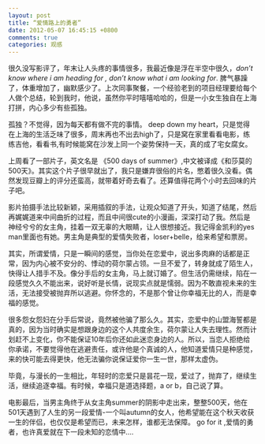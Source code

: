 ```yaml
---
layout: post
title: “爱情路上的勇者”
date: 2012-05-07 16:45:15 +0800
comments: true
categories: 观感
---
```


很久没写影评了，年末让人头疼的事情很多，我最近像是浮在半空中很久，*don’t know where i am heading for , don’t know what i am looking for*. 脾气暴躁了，体重增加了，幽默感少了。上次同事聚餐，一个经验老到的项目经理要给每个人做个总结，轮到我时，他说，虽然你平时嘻嘻哈哈的，但是一小女生独自在上海打拼，内心多少有些孤独。  
  

孤独？不觉得，因为每天都有做不完的事情。 deep down my heart，只是觉得在上海的生活乏味了很多，周末再也不出去high了，只是窝在家里看看电影，练练吉他，看看书,有时候能窝在沙发上同一个姿势保持一天，真的成了宅女腐女。  
  
上周看了一部片子，英文名是 《500 days of summer》,中文被译成《和莎莫的500天》。其实这个片子很早就出了，我只是嫌弃很俗的片名，憋着很久没看。偶然发现豆瓣上的评分还蛮高，就带着好奇去看了。还算值得花两个小时去回味的片子吧。  
  

影片拍摄手法比较新颖，采用插叙的手法，让观众知道了开头，知道了结尾，然后再娓娓道来中间曲折的过程，而且中间很cute的小漫画，深深打动了我。然后是神经兮兮的女主角，挂着一双无辜的大眼睛，让人很想接近。我记得金凯利的yes man里面也有她。男主角是典型的爱情失败者，loser+belle，给来希望和票房。  

其实，所谓爱情，只是一瞬间的感觉，当你处在恋爱中，说出多肉麻的话都是正常，因为内心被不安分的、悸动的荷尔蒙占领。一旦不爱了，转身就成了陌生人，快得让人措手不及。像分手后的女主角，马上就订婚了。但生活仍需继续，陷在一段感觉久久不能出来，说好听是长情，说现实点就是懦弱。因为不敢直视未来的生活，无法接受被抛弃所以逃避。你怀念的，不是那个曾让你幸福无比的人，而是幸福的感觉。  


很多怨女怨妇在分手后常说，竟然被他骗了那么久。其实，恋爱中的山盟海誓都是真的，因为当时确实是想跟身边的这个人共度余生，荷尔蒙让人失去理性。然而计划赶不上变化，你不能保证10年后你还如此迷恋身边的人。所以，当恋人拒绝给你承诺，不要觉得他在逃避责任，或许他是个真诚的人，他知道爱情只是种感觉，来的快可能去得更快，他无法骗你说保证爱你一生一世，那样太虚伪。  

毕竟，与漫长的一生相比，年轻时的恋爱只是昙花一现，爱过了，抛弃了，继续生活，继续追逐幸福。有时候，幸福只是道选择题，a or b，自己说了算。  
  
电影最后，当男主角终于从女主角summer的阴影中走出来，整整500天，他在501天遇到了人生的另一段爱情-一个叫autumn的女人，他希望能在这个秋天收获一生的伴侣，也仅仅是希望而已，未来怎样，谁都无法保障。 go for it ,爱情的勇者，也许真爱就在下一段未知的恋情中....
